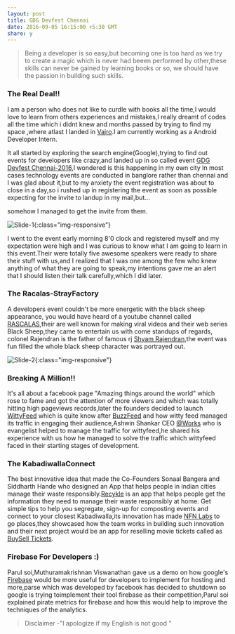 ```yaml
---
layout: post
title: GDG Devfest Chennai
date: 2016-09-05 16:15:00 +5:30 GMT
share: y
---
```

>Being a developer is so easy,but becoming one is too hard as we try to create a magic which is never had beeen performed by other,these skills can never be gained by learning books or so, we should have the passion in building such skills.

### The Real Deal!!

I am a person who does not like to curdle with books all the time,I would love to learn from others experiences and mistakes,I really dreamt of codes all the time which i didnt knew and months passed by trying to find my space ,where atlast I landed in [Vajro](http://vajro.com/).I am currently working as a Android Developer Intern.

It all started by exploring the search engine(Google),trying to find out events for developers like crazy,and landed up in so called event [GDG Devfest Chennai-2016](http://devfest.gdgchennai.com/),I wondered is this happening in my own city In most cases technology events are  conducted in banglore rather than chennai and I was glad about it,but to my anxiety the event registration was about to close in a day,so i rushed up in registering the event as soon as possible expecting for the invite to landup in my mail,but...
<!--break-->
 somehow I managed to get the invite from them.

![Slide-1](http://res.cloudinary.com/www-ajitmarshall-com/image/upload/v1473794479/14188592_1127994810572289_4008752569658297299_o_e4emul.jpg){:class="img-responsive"}

I went to the event early morning 8'0 clock and registered myself and my expectation were high and I was curious to know what I am going to learn in this event.Their were totally five awesome speakers were ready to share their stuff with us,and I realized that I was one among the few who knew anything of what they are going to speak,my intentions gave me an alert that I should listen their talk carefully,which I did later.


### The Racalas-StrayFactory

A developers event couldn't be more energetic with the black sheep appearance, you would have heard of a youtube channel called [RASCALAS](https://www.youtube.com/user/EnnaDaRascalas),their are well known for making viral videos and their web series Black Sheep,they came to entertain us with come standups of regards, colonel Rajendran is the father of famous rj [Shyam Rajendran](https://twitter.com/shyamsworld),the event was fun filled the whole black sheep character was portrayed out.

![Slide-2](http://res.cloudinary.com/www-ajitmarshall-com/image/upload/v1473794468/14141757_1233843953313515_6699598464244315759_n_tdf3gf.jpg){:class="img-responsive"}

### Breaking A Million!!

It's all about a facebook page "Amazing things around the world" which rose to fame and got the attention of more viewers and which was totally hitting high pageviews records,later the founders decided to launch [WittyFeed](https://www.wittyfeed.com/) which is quite know after 
[BuzzFeed](https://www.buzzfeed.com/) and how witty feed managed its traffic in engaging their audience,Ashwin Shankar CEO [@Works](http://at.works/) who is evangelist helped to manage the traffic for wittyfeed,he shared his experience with us how he managed to solve the traffic which wittyfeed faced in their starting stages of development.

### The KabadiwallaConnect

The best innovative idea that made the Co-Founders Sonaal Bangera and Siddharth Hande who  designed an App that helps people in indian cities manage their waste responsibly.[Recykle](http://www.kabadiwallaconnect.in/recykle/) is an app that helps people get the information they need to manage their waste responsibly at home. Get simple tips to help you segregate, sign-up for composting events and connect to your closest Kabadiwalla,its innovation has made [NFN Labs](http://nfnlabs.in/) to go places,they showcased how the team works in building such innovation and their next project would be an app for reselling movie tickets called as [BuySell Tickets](https://play.google.com/store/apps/details?id=nfnlabs.buyselltickets).

### Firebase For Developers :)

Parul soi,Muthuramakrishnan Viswanathan gave us a demo on how google's [Firebase](http://firebase.google.com/) would be more useful for developers to implement for hosting and more,parse which was developed by facebook has decided to shutdown so google is trying toimplement their tool firebase as their competition,Parul soi explained pirate metrics for firebase and how this would help to improve the techniques of the analytics.

>Disclaimer -"I apologize if my English is not  good " 

